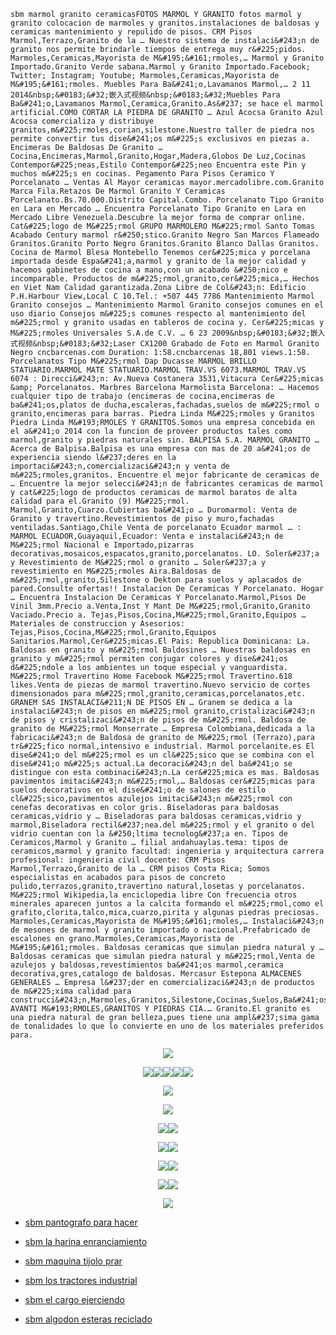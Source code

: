 
```
sbm marmol granito ceramicasFOTOS MARMOL Y GRANITO fotos marmol y granito colocacion de marmoles y granitos.instalaciones de baldosas y ceramicas mantenimiento y repulido de pisos. CRM Pisos Marmol,Terrazo,Granito de la … Nuestro sistema de instalaci&#243;n de granito nos permite brindarle tiempos de entrega muy r&#225;pidos. Marmoles,Ceramicas,Mayorista de M&#195;&#161;rmoles,… Marmol y Granito Importado.Granito Verde sabana.Marmol y Granito Importado.Facebook; Twitter; Instagram; Youtube; Marmoles,Ceramicas,Mayorista de M&#195;&#161;rmoles. Muebles Para Ba&#241;o,Lavamanos Marmol,… 2 11 2014&nbsp;&#0183;&#32;嵌入式视频&nbsp;&#0183;&#32;Muebles Para Ba&#241;o,Lavamanos Marmol,Ceramica,Granito.As&#237; se hace el marmol artificial.COMO CORTAR LA PIEDRA DE GRANITO … Azul Acocsa Granito Azul Acocsa comercializa y distribuye granitos,m&#225;rmoles,corian,silestone.Nuestro taller de piedra nos permite convertir tus dise&#241;os m&#225;s exclusivos en piezas a. Encimeras De Baldosas De Granito … Cocina,Encimeras,Marmol,Granito,Hogar,Madera,Globos De Luz,Cocinas Contempor&#225;neas,Estilo Contempor&#225;neo Encuentra este Pin y muchos m&#225;s en cocinas. Pegamento Para Pisos Ceramico Y Porcelanato … Ventas Al Mayor ceramicas mayor.mercadolibre.com.Granito Marca Fila.Retazos De Marmol Granito Y Ceramicas Porcelanato.Bs.70.000.Distrito Capital.Combo. Porcelanato Tipo Granito en Lara en Mercado … Encuentra Porcelanato Tipo Granito en Lara en Mercado Libre Venezuela.Descubre la mejor forma de comprar online. Cat&#225;logo de M&#225;rmol GRUPO MARMOLERO M&#225;rmol Santo Tomas Acabado Century marmol r&#250;stico.Granito Negro San Marcos Flameado Granitos.Granito Porto Negro Granitos.Granito Blanco Dallas Granitos. Cocina de Marmol Blesa Montebello Tenemos cer&#225;mica y porcelana importada desde Espa&#241;a,marmol y granito de la mejor calidad y hacemos gabinetes de cocina a mano,con un acabado &#250;nico e incomparable. Productos de m&#225;rmol,granito,cer&#225;mica,… Hechos en Viet Nam Calidad garantizada.Zona Libre de Col&#243;n: Edificio P.H.Harbour View,Local C 10.Tel.: +507 445 7786 Mantenimiento Marmol Granito consejos … Mantenimiento Marmol Granito consejos comunes en el uso diario Consejos m&#225;s comunes respecto al mantenimiento del m&#225;rmol y granito usadas en tableros de cocina y. Cer&#225;micas y M&#225;rmoles Universales S.A.de C.V. … 6 23 2009&nbsp;&#0183;&#32;嵌入式视频&nbsp;&#0183;&#32;Laser CX1200 Grabado de Foto en Marmol Granito Negro cncbarcenas.com Duration: 1:58.cncbarcenas 18,801 views.1:58. Porcelanatos Tipo M&#225;rmol Dap Ducasse MARMOL BRILLO STATUARIO.MARMOL MATE STATUARIO.MARMOL TRAV.VS 6073.MARMOL TRAV.VS 6074 : Direcci&#243;n: Av.Nueva Costanera 3531,Vitacura Cer&#225;micas &amp; Porcelanatos. Marbres Barcelona Marmolista Barcelona: … Hacemos cualquier tipo de trabajo (encimeras de cocina,encimeras de ba&#241;os,platos de ducha,escaleras,fachadas,suelos de m&#225;rmol o granito,encimeras para barras. Piedra Linda M&#225;rmoles y Granitos Piedra Linda M&#193;RMOLES Y GRANITOS.Somos una empresa concebida en el a&#241;o 2014 con la funcion de proveer productos tales como marmol,granito y piedras naturales sin. BALPISA S.A. MARMOL GRANITO … Acerca de Balpisa.Balpisa es una empresa con mas de 20 a&#241;os de experiencia siendo l&#237;deres en la importaci&#243;n,comercializaci&#243;n y venta de m&#225;rmoles,granitos. Encuentre el mejor fabricante de ceramicas de … Encuentre la mejor selecci&#243;n de fabricantes ceramicas de marmol y cat&#225;logo de productos ceramicas de marmol baratos de alta calidad para el.Granito (9) M&#225;rmol. Marmol,Granito,Cuarzo.Cubiertas ba&#241;o … Duromarmol: Venta de Granito y travertino.Revestimientos de piso y muro,fachadas ventiladas.Santiago,Chile Venta de porcelanato Ecuador marmol … : MARMOL ECUADOR,Guayaquil,Ecuador: Venta e instalaci&#243;n de M&#225;rmol Nacional e Importado,pizarras decorativas,mosaicos,espacatos,granito,porcelanatos. LO. Soler&#237;a y Revestimiento de M&#225;rmol o granito … Soler&#237;a y revestimiento en M&#225;rmoles Aira.Baldosas de m&#225;rmol,granito,Silestone o Dekton para suelos y aplacados de pared.Consulte ofertas!! Instalacion De Ceramicas Y Porcelanato. Hogar … Encuentra Instalacion De Ceramicas Y Porcelanato.Marmol,Pisos De Vinil 3mm.Precio a.Venta,Inst Y Mant De M&#225;rmol,Granito,Granito Vaciado.Precio a. Tejas,Pisos,Cocina,M&#225;rmol,Granito,Equipos … Materiales de construccion y Asesorios: Tejas,Pisos,Cocina,M&#225;rmol,Granito,Equipos Sanitarios.Marmol,Cer&#225;micas.El Pais: Republica Dominicana: La. Baldosas en granito y m&#225;rmol Baldosines … Nuestras baldosas en granito y m&#225;rmol permiten conjugar colores y dise&#241;os d&#225;ndole a los ambientes un toque especial y vanguardista. M&#225;rmol Travertino Home Facebook M&#225;rmol Travertino.618 likes.Venta de piezas de marmol travertino.Nuevo servicio de cortes dimensionados para m&#225;rmol,granito,ceramicas,porcelanatos,etc. GRANEM SAS INSTALACI&#211;N DE PISOS EN … Granem se dedica a la instalaci&#243;n de pisos en m&#225;rmol granito,cristalizaci&#243;n de pisos y cristalizaci&#243;n de pisos de m&#225;rmol. Baldosa de granito de M&#225;rmol Monserrate … Empresa Colombiana,dedicada a la fabricaci&#243;n de Baldosa de granito de M&#225;rmol (Terrazo),para tr&#225;fico normal,intensivo e industrial. Marmol porcelanite.es El dise&#241;o del m&#225;rmol es un cl&#225;sico que se combina con el dise&#241;o m&#225;s actual.La decoraci&#243;n del ba&#241;o se distingue con esta combinaci&#243;n.La cer&#225;mica es mas. Baldosas pavimentos imitaci&#243;n m&#225;rmol,… Baldosas cer&#225;micas para suelos decorativos en el dise&#241;o de salones de estilo cl&#225;sico,pavimentos azulejos imitaci&#243;n m&#225;rmol con cenefas decorativas en color gris. Biseladoras para baldosas ceramicas,vidrio y … Biseladoras para baldosas ceramicas,vidrio y marmol,Biseladora rectil&#237;nea.del m&#225;rmol y el granito o del vidrio cuentan con la &#250;ltima tecnolog&#237;a en. Tipos de Ceramicos,Marmol y Granito … filial andahuaylas.tema: tipos de ceramicos,marmol y granito facultad: ingenieria y arquitectura carrera profesional: ingenieria civil docente: CRM Pisos Marmol,Terrazo,Granito de la … CRM pisos Costa Rica; Somos especialistas en acabados para pisos de concreto pulido,terrazos,granito,travertino natural,losetas y porcelanatos. M&#225;rmol Wikipedia,la enciclopedia libre Con frecuencia otros minerales aparecen juntos a la calcita formando el m&#225;rmol,como el grafito,clorita,talco,mica,cuarzo,pirita y algunas piedras preciosas. Marmoles,Ceramicas,Mayorista de M&#195;&#161;rmoles,… Instalaci&#243;n de mesones de marmol y granito importado o nacional.Prefabricado de escalones en grano.Marmoles,Ceramicas,Mayorista de M&#195;&#161;rmoles. Baldosas ceramicas que simulan piedra natural y … Baldosas ceramicas que simulan piedra natural y m&#225;rmol,Venta de azulejos y baldosas,revestimientos ba&#241;os marmol,ceramica decorativa,gres,catalogo de baldosas. Mercasur Estepona ALMACENES GENERALES … Empresa l&#237;der en comercializaci&#243;n de productos de m&#225;xima calidad para construcci&#243;n,Marmoles,Granitos,Silestone,Cocinas,Suelos,Ba&#241;os,Grifos, AVANTI M&#193;RMOLES,GRANITOS Y PIEDRAS CIA.… Granito.El granito es una piedra natural de gran belleza,pues tiene una ampl&#237;sima gama de tonalidades lo que lo convierte en uno de los materiales preferidos para. 
```

<div align="center">

<a href="https://es-crusher.shibang-china.com/github&k=sbm+marmol+granito+ceramicas"><img src="https://static.shibang-china.com/es/crusher/logo.jpg"></a>

<a href="https://es-crusher.shibang-china.com/github&k=sbm+marmol+granito+ceramicas"><img src="https://static.shibang-china.com/es/crusher/index.jpg"></a><a href="https://es-crusher.shibang-china.com/material.htmlgithub&k=sbm+marmol+granito+ceramicas"><img src="https://static.shibang-china.com/es/crusher/material.jpg"></a><a href="https://es-crusher.shibang-china.com/application.htmlgithub&k=sbm+marmol+granito+ceramicas"><img src="https://static.shibang-china.com/es/crusher/application.jpg"></a><a href="https://es-crusher.shibang-china.com/aboutus.htmlgithub&k=sbm+marmol+granito+ceramicas"><img src="https://static.shibang-china.com/es/crusher/aboutus.jpg"></a><a href="https://es-crusher.shibang-china.com/contact.htmlgithub&k=sbm+marmol+granito+ceramicas"><img src="https://static.shibang-china.com/es/crusher/contact.jpg"></a>

<a href="https://es-crusher.shibang-china.com/github&k=sbm+marmol+granito+ceramicas"><img src="https://static.shibang-china.com/es/crusher/banner.jpg"></a>

<a href="https://swt.shibang-china.com/github&k=sbm+marmol+granito+ceramicas"><img src="https://static.shibang-china.com/es/crusher/text.jpg"></a>

<a href="https://swt.shibang-china.com/github&k=sbm+marmol+granito+ceramicas"><img src="https://static.shibang-china.com/es/crusher/chat.jpg"></a><a href="https://es-crusher.shibang-china.com/contact.htmlgithub&k=sbm+marmol+granito+ceramicas"><img src="https://static.shibang-china.com/es/crusher/message.jpg"></a>

<a href="https://es-crusher.shibang-china.com/products/pe.htmlgithub&k=sbm+marmol+granito+ceramicas"><img src="https://static.shibang-china.com/es/crusher/pe.jpg"></a><a href="https://es-crusher.shibang-china.com/products/pf.htmlgithub&k=sbm+marmol+granito+ceramicas"><img src="https://static.shibang-china.com/es/crusher/pf.jpg"></a>

<a href="https://es-crusher.shibang-china.com/products/hpt.htmlgithub&k=sbm+marmol+granito+ceramicas"><img src="https://static.shibang-china.com/es/crusher/hpt.jpg"></a><a href="https://es-crusher.shibang-china.com/products/vsi.htmlgithub&k=sbm+marmol+granito+ceramicas"><img src="https://static.shibang-china.com/es/crusher/vsi.jpg"></a>

<a href="https://es-crusher.shibang-china.com/products/klv.htmlgithub&k=sbm+marmol+granito+ceramicas"><img src="https://static.shibang-china.com/es/crusher/klv.jpg"></a><a href="https://es-crusher.shibang-china.com/products/portable.htmlgithub&k=sbm+marmol+granito+ceramicas"><img src="https://static.shibang-china.com/es/crusher/portable.jpg"></a>

<a href="https://swt.shibang-china.com/github&k=sbm+marmol+granito+ceramicas"><img src="https://static.shibang-china.com/es/crusher/case.jpg"></a>

</div>


* [sbm pantografo para hacer](sbm%20pantografo%20para%20hacer.md)

* [sbm la harina enranciamiento](sbm%20la%20harina%20enranciamiento.md)

* [sbm maquina tijolo prar](sbm%20maquina%20tijolo%20prar.md)

* [sbm los tractores industrial](sbm%20los%20tractores%20industrial.md)

* [sbm el cargo ejerciendo](sbm%20el%20cargo%20ejerciendo.md)

* [sbm algodon esteras reciclado](sbm%20algodon%20esteras%20reciclado.md)